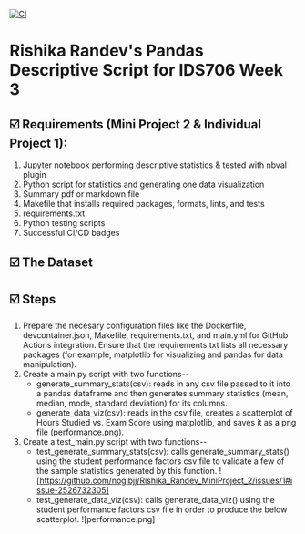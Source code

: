 [![CI](https://github.com/nogibjj/Rishika_Randev_MiniProject_1/actions/workflows/hello.yml/badge.svg)](https://github.com/nogibjj/Rishika_Randev_MiniProject_1/actions/workflows/hello.yml)

# Rishika Randev's Pandas Descriptive Script for IDS706 Week 3

## ☑️ Requirements (Mini Project 2 & Individual Project 1):
1. Jupyter notebook performing descriptive statistics & tested with nbval plugin
2. Python script for statistics and generating one data visualization
3. Summary pdf or markdown file
4. Makefile that installs required packages, formats, lints, and tests
5. requirements.txt
6. Python testing scripts
7. Successful CI/CD badges

## ☑️ The Dataset


## ☑️ Steps
1. Prepare the necesary configuration files like the Dockerfile, devcontainer.json, Makefile, requirements.txt, and main.yml for GitHub Actions integration. Ensure that the requirements.txt lists all necessary packages (for example, matplotlib for visualizing and pandas for data manipulation).
2. Create a main.py script with two functions--
   * generate_summary_stats(csv): reads in any csv file passed to it into a pandas dataframe and then generates summary statistics (mean, median, mode, standard deviation) for its columns.
   * generate_data_viz(csv): reads in the csv file, creates a scatterplot of Hours Studied vs. Exam Score using matplotlib, and saves it as a png file (performance.png).
3. Create a test_main.py script with two functions--
   * test_generate_summary_stats(csv): calls generate_summary_stats() using the student performance factors csv file to validate a few of the sample statistics generated by this function.
   ![https://github.com/nogibjj/Rishika_Randev_MiniProject_2/issues/1#issue-2526732305]
   * test_generate_data_viz(csv): calls generate_data_viz() using the student performance factors csv file in order to produce the below scatterplot.
     ![performance.png]
   


